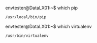 envtester@DataLX01:~$ which pip
~~~
/usr/local/bin/pip
~~~
envtester@DataLX01:~$ which virtualenv
~~~
/usr/bin/virtualenv
~~~

